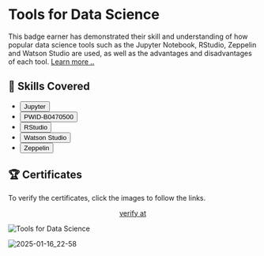 
# Tools for Data Science
<p>This badge earner has demonstrated their skill and understanding of how popular data science tools such as the Jupyter Notebook, RStudio, Zeppelin and Watson Studio are used, as well as the advantages and disadvantages of each tool. <a href="https://www.coursera.org/learn/open-source-tools-for-data-science?utm_source=IBM&utm_medium=institutions&utm_campaign=IBMBadge" target="_blank">Learn more ..</a> </P>

## 📑 Skills Covered
- <button type="button" class="btn btn-outline-info">Jupyter</button>
- <button type="button" class="btn btn-outline-info">PWID-B0470500</button>
- <button type="button" class="btn btn-outline-info">RStudio</button>
- <button type="button" class="btn btn-outline-info">Watson Studio</button>
- <button type="button" class="btn btn-outline-info">Zeppelin</button>



## 🏆 Certificates 
To verify the certificates, click the images to follow the links.

<p align="middle">
  <a href="https://www.credly.com/badges/f60302be-44c7-4220-bbca-13f288809af8">
    verify at
  </a>



![Tools for Data Science](https://github.com/user-attachments/assets/a32c07c5-12d8-427f-82d4-dea050a029f5)


![2025-01-16_22-58](https://github.com/user-attachments/assets/73d8da38-ea46-4f2f-a554-07e78cf79017)


</p>


